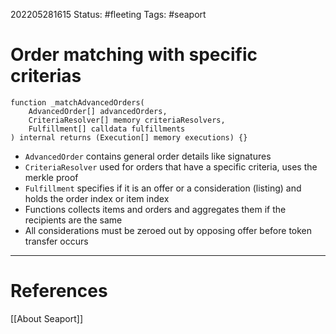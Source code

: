 202205281615
Status: #fleeting
Tags: #seaport

# Order matching with specific criterias
```sol
function _matchAdvancedOrders(
	AdvancedOrder[] advancedOrders,
	CriteriaResolver[] memory criteriaResolvers,
	Fulfillment[] calldata fulfillments
) internal returns (Execution[] memory executions) {}
```

- `AdvancedOrder` contains general order details like signatures
- `CriteriaResolver` used for orders that have a specific criteria, uses the merkle proof
- `Fulfillment` specifies if it is an offer or a consideration (listing) and holds the order index or item index
- Functions collects items and orders and aggregates them if the recipients are the same
- All considerations must be zeroed out by opposing offer before token transfer occurs





---
# References
[[About Seaport]]
